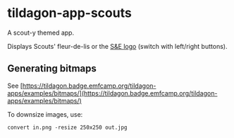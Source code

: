 # tildagon-app-scouts

A scout-y themed app.

Displays Scouts' fleur-de-lis or the [S&E logo](https://s-e.org.uk/) (switch with left/right buttons).

## Generating bitmaps

See [https://tildagon.badge.emfcamp.org/tildagon-apps/examples/bitmaps/](https://tildagon.badge.emfcamp.org/tildagon-apps/examples/bitmaps/)

To downsize images, use:
```
convert in.png -resize 250x250 out.jpg
```

